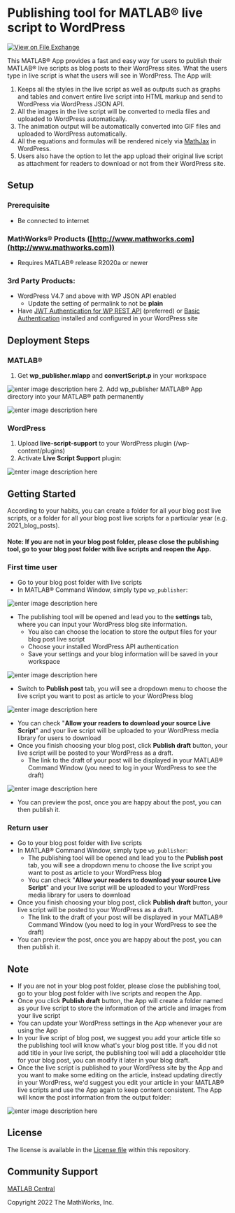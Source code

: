 ﻿
# Publishing tool for MATLAB® live script to WordPress
[![View <File Exchange Title> on File Exchange](https://www.mathworks.com/matlabcentral/images/matlab-file-exchange.svg)](https://www.mathworks.com/matlabcentral/fileexchange/103730-publishing-tool-for-matlab-live-script-to-wordpress)  
 
This MATLAB® App provides a fast and easy way for users to publish their MATLAB® live scripts as blog posts to their WordPress sites. What the users type in live script is what the users will see in WordPress. 
The App will:
1. Keeps all the styles in the live script as well as outputs such as graphs and tables and convert entire live script into HTML markup and send to WordPress via WordPress JSON API.
2. All the images in the live script will be converted to media files and uploaded to WordPress automatically.
3. The animation output will be automatically converted into GIF files and uploaded to WordPress automatically.
4. All the equations and formulas will be rendered nicely via [MathJax](https://www.mathjax.org/) in WordPress. 
5. Users also have the option to let the app upload their original live script as attachment for readers to download or not from their WordPress site.  

## Setup 
### Prerequisite
- Be connected to internet
### MathWorks® Products ([http://www.mathworks.com](http://www.mathworks.com))
 - Requires MATLAB® release R2020a or newer
### 3rd Party Products:
- WordPress V4.7 and above with WP JSON API enabled
	- Update the setting of permalink to not be **plain**
- Have [JWT Authentication for WP REST API](https://wordpress.org/plugins/jwt-authentication-for-wp-rest-api/) (preferred) or [Basic Authentication](https://github.com/WP-API/Basic-Auth) installed and configured in your WordPress site

## Deployment Steps 
### MATLAB®

 1. Get **wp_publisher.mlapp** and **convertScript.p** in your workspace

![enter image description here](https://github.com/mathworks/WordPress_Publishing_Tool/blob/master/images/deployment.png)
 2. Add wp_publisher MATLAB® App directory into your MATLAB® path permanently

![enter image description here](https://www.mathworks.com/matlabcentral/answers/uploaded_files/227308/Untitled.png)

### WordPress

 1. Upload **live-script-support** to your WordPress plugin (/wp-content/plugins)
 2. Activate **Live Script Support** plugin:

![enter image description here](https://github.com/mathworks/WordPress_Publishing_Tool/blob/master/images/plugin.png)

## Getting Started
According to your habits, you can create a folder for all your blog post live scripts, or a folder for all your blog post live scripts for a particular year (e.g. 2021_blog_posts).
#### Note: If you are not in your blog post folder, please close the publishing tool, go to your blog post folder with live scripts and reopen the App. 

### First time user
 - Go to your blog post folder with live scripts
 - In MATLAB® Command Window, simply type `wp_publisher`:

![enter image description here](https://github.com/mathworks/WordPress_Publishing_Tool/blob/master/images/blogs.png)
	
 - The publishing tool will be opened and lead you to the **settings** tab, where you can input your WordPress blog site information. 
	 - You also can choose the location to store the output files for your blog post live script
	 - Choose your installed WordPress API authentication
	 - Save your settings and your blog information will be saved in your workspace

![enter image description here](https://github.com/mathworks/WordPress_Publishing_Tool/blob/master/images/blog_setting.png)

 - Switch to **Publish post** tab, you will see a dropdown menu to choose the live script you want to post as article to your WordPress blog

![enter image description here](https://github.com/mathworks/WordPress_Publishing_Tool/blob/master/images/post.png)


- You can check "**Allow your readers to download your source Live Script**" and your live script will be uploaded to your WordPress media library for users to download
 - Once you finish choosing your blog post, click **Publish draft** button, your live script will be posted to your WordPress as a draft.
	 - The link to the draft of your post will be displayed in your MATLAB® Command Window (you need to log in your WordPress to see the draft)
	 
![enter image description here](https://github.com/mathworks/WordPress_Publishing_Tool/blob/master/images/after_post.png)

 - You can preview the post, once you are happy about the post, you can then publish it.
	 
### Return user
 - Go to your blog post folder with live scripts
 - In MATLAB® Command Window, simply type `wp_publisher`:
	 - The publishing tool will be opened and lead you to the  **Publish post** tab, you will see a dropdown menu to choose the live script you want to post as article to your WordPress blog
	 - You can check "**Allow your readers to download your source Live Script**" and your live script will be uploaded to your WordPress media library for users to download
 - Once you finish choosing your blog post, click **Publish draft** button, your live script will be posted to your WordPress as a draft.
	 - The link to the draft of your post will be displayed in your MATLAB® Command Window (you need to log in your WordPress to see the draft)
 - You can preview the post, once you are happy about the post, you can then publish it.

## Note

 - If you are not in your blog post folder, please close the publishing tool, go to your blog post folder with live scripts and reopen the App. 
 - Once you click **Publish draft** button, the App will create a folder named as your live script to store the information of the article and images from your live script
 - You can update your WordPress settings in the App whenever your are using the App
 - In your live script of blog post, we suggest you add your article title so the publishing tool will know what's your blog post title. If you did not add title in your live script, the publishing tool will add a placeholder title for your blog post, you can modify it later in your blog draft.
 - Once the live script is published to your WordPress site by the App and you want to make some editing on the article, instead updating directly in your WordPress, we'd suggest you edit your article in your MATLAB® live scripts and use the App again to keep content consistent. The App will know the post information from the output folder:

![enter image description here](https://github.com/mathworks/WordPress_Publishing_Tool/blob/master/images/update.png)
  	

## License

The license is available in the [License file](https://github.com/mathworks/WordPress_Publishing_Tool/blob/master/license.txt) within this repository.

## [](#community-support)Community Support

[MATLAB Central](https://www.mathworks.com/matlabcentral)

Copyright 2022 The MathWorks, Inc.
